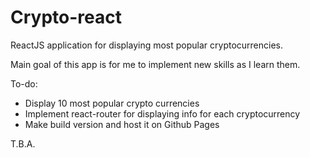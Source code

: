 # Crypto-react

ReactJS application for displaying most popular cryptocurrencies.

Main goal of this app is for me to implement new skills as I learn them.

To-do: 
- Display 10 most popular crypto currencies
- Implement react-router for displaying info for each cryptocurrency
- Make build version and host it on Github Pages

T.B.A.